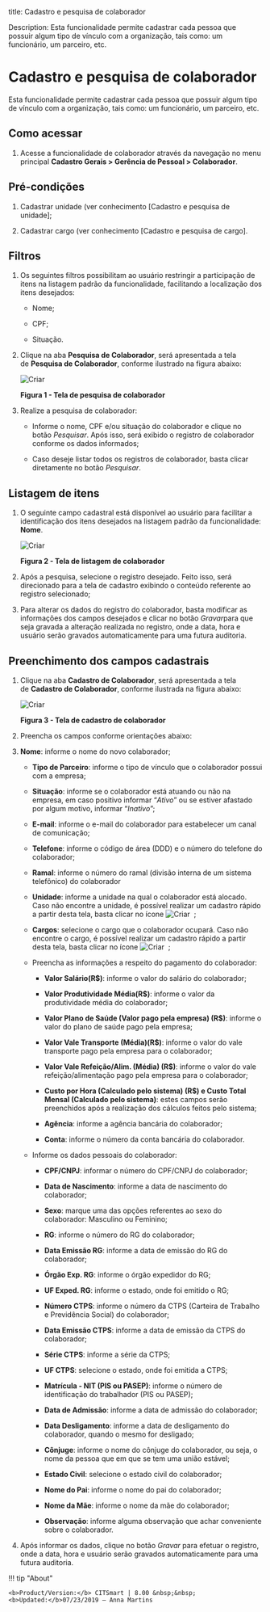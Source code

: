 title: Cadastro e pesquisa de colaborador

Description: Esta funcionalidade permite cadastrar cada pessoa que possuir algum tipo de vínculo com a organização, tais como: um funcionário, um parceiro, etc.

# Cadastro e pesquisa de colaborador

Esta funcionalidade permite cadastrar cada pessoa que possuir algum tipo de
vínculo com a organização, tais como: um funcionário, um parceiro, etc.

Como acessar
-----------

1.  Acesse a funcionalidade de colaborador através da navegação no menu
    principal **Cadastro Gerais > Gerência de Pessoal > Colaborador**.

Pré-condições
------------

1.  Cadastrar unidade (ver conhecimento [Cadastro e pesquisa de
    unidade];

2.  Cadastrar cargo (ver conhecimento [Cadastro e pesquisa de
    cargo].

Filtros
-------

1.  Os seguintes filtros possibilitam ao usuário restringir a participação de
    itens na listagem padrão da funcionalidade, facilitando a localização dos
    itens desejados:

    -   Nome;

    -   CPF;

    -   Situação.

2.  Clique na aba **Pesquisa de Colaborador**, será apresentada a tela
    de **Pesquisa de Colaborador**, conforme ilustrado na figura abaixo:

    ![Criar](images/employee-1.png)
    
    **Figura 1 - Tela de pesquisa de colaborador**

3.  Realize a pesquisa de colaborador:

    -   Informe o nome, CPF e/ou situação do colaborador e clique no
    botão *Pesquisar*. Após isso, será exibido o registro de colaborador
    conforme os dados informados;

    -   Caso deseje listar todos os registros de colaborador, basta clicar
    diretamente no botão *Pesquisar*.

Listagem de itens
----------------

1.  O seguinte campo cadastral está disponível ao usuário para facilitar a
    identificação dos itens desejados na listagem padrão da
    funcionalidade: **Nome**.

     ![Criar](images/employee-2.png)
     
     **Figura 2 - Tela de listagem de colaborador**

2.  Após a pesquisa, selecione o registro desejado. Feito isso, será direcionado
    para a tela de cadastro exibindo o conteúdo referente ao registro
    selecionado;

3.  Para alterar os dados do registro do colaborador, basta modificar as
    informações dos campos desejados e clicar no botão *Gravar*para que seja
    gravada a alteração realizada no registro, onde a data, hora e usuário serão
    gravados automaticamente para uma futura auditoria.

Preenchimento dos campos cadastrais
----------------------------------

1.  Clique na aba **Cadastro de Colaborador**, será apresentada a tela
    de **Cadastro de Colaborador**, conforme ilustrada na figura abaixo:

    ![Criar](images/employee-3.png)
    
    **Figura 3 - Tela de cadastro de colaborador**

2.  Preencha os campos conforme orientações abaixo:

3.  **Nome**: informe o nome do novo colaborador;

    -   **Tipo de Parceiro**: informe o tipo de vínculo que o colaborador possui
        com a empresa;

    -   **Situação**: informe se o colaborador está atuando ou não na empresa,
        em caso positivo informar “*Ativo*” ou se estiver afastado por algum
        motivo, informar “*Inativo*”;

    -   **E-mail**: informe o e-mail do colaborador para estabelecer um canal de
        comunicação;

    -   **Telefone**: informe o código de área (DDD) e o número do telefone do
        colaborador;

    -   **Ramal**: informe o número do ramal (divisão interna de um sistema
        telefônico) do colaborador

    -   **Unidade**: informe a unidade na qual o colaborador está alocado. Caso
        não encontre a unidade, é possível realizar um cadastro rápido a partir
        desta tela, basta clicar no ícone ![Criar](images/employee-4.png)  ;

    -   **Cargos**: selecione o cargo que o colaborador ocupará. Caso não
        encontre o cargo, é possível realizar um cadastro rápido a partir desta
        tela, basta clicar no ícone ![Criar](images/employee-4.png)  ;

    -   Preencha as informações a respeito do pagamento do colaborador:

        -   **Valor Salário(R\$)**: informe o valor do salário do colaborador;

        -   **Valor Produtividade Média(R\$)**: informe o valor da
                produtividade média do colaborador;

        -   **Valor Plano de Saúde (Valor pago pela empresa) (R\$)**:
                informe o valor do plano de saúde pago pela empresa;

        -   **Valor Vale Transporte (Média)(R\$)**: informe o valor do vale
                transporte pago pela empresa para o colaborador;

        -   **Valor Vale Refeição/Alim. (Média) (R\$)**: informe o valor do
                vale refeição/alimentação pago pela empresa para o colaborador;

        -   **Custo por Hora (Calculado pelo sistema) (R\$) e Custo
                Total Mensal (Calculado pelo sistema)**: estes campos serão
                preenchidos após a realização dos cálculos feitos pelo sistema;

        -   **Agência**: informe a agência bancária do colaborador;

        -   **Conta**: informe o número da conta bancária do colaborador.

    -   Informe os dados pessoais do colaborador:

        -   **CPF/CNPJ**: informar o número do CPF/CNPJ do colaborador;

        -   **Data de Nascimento**: informe a data de nascimento do colaborador;

        -   **Sexo**: marque uma das opções referentes ao sexo do colaborador:
        Masculino ou Feminino;

        -   **RG**: informe o número do RG do colaborador;

        -   **Data Emissão RG**: informe a data de emissão do RG do colaborador;

        -   **Órgão Exp. RG**: informe o órgão expedidor do RG;

        -   **UF Exped. RG**: informe o estado, onde foi emitido o RG;

        -   **Número CTPS**: informe o número da CTPS (Carteira de Trabalho e
             Previdência Social) do colaborador;

        -   **Data Emissão CTPS**: informe a data de emissão da CTPS do colaborador;

        -   **Série CTPS**: informe a série da CTPS;

        -   **UF CTPS**: selecione o estado, onde foi emitida a CTPS;

        -   **Matrícula - NIT (PIS ou PASEP)**: informe o número de identificação do
            trabalhador (PIS ou PASEP);

        -   **Data de Admissão**: informe a data de admissão do colaborador;

        -   **Data Desligamento**: informe a data de desligamento do colaborador,
            quando o mesmo for desligado;

        -   **Cônjuge**: informe o nome do cônjuge do colaborador, ou seja, o nome
             da pessoa que em que se tem uma união estável;

        -   **Estado Civil**: selecione o estado civil do colaborador;

        -   **Nome do Pai**: informe o nome do pai do colaborador;

        -   **Nome da Mãe**: informe o nome da mãe do colaborador;

        -   **Observação**: informe alguma observação que achar conveniente sobre o
             colaborador.

4.  Após informar os dados, clique no botão *Gravar* para efetuar o registro,
    onde a data, hora e usuário serão gravados automaticamente para uma futura
    auditoria.


!!! tip "About"

    <b>Product/Version:</b> CITSmart | 8.00 &nbsp;&nbsp;
    <b>Updated:</b>07/23/2019 – Anna Martins
